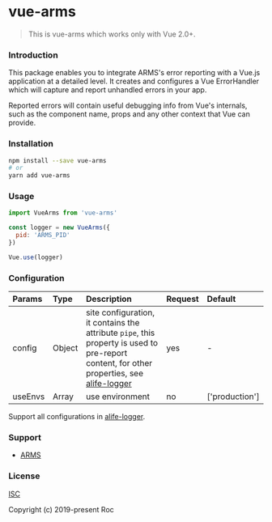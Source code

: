 # vue-arms

> This is vue-arms which works only with Vue 2.0+.

### Introduction

This package enables you to integrate ARMS's error reporting with a Vue.js application at a detailed level. It creates and configures a Vue ErrorHandler which will capture and report unhandled errors in your app.

Reported errors will contain useful debugging info from Vue's internals, such as the component name, props and any other context that Vue can provide.

### Installation

```sh
npm install --save vue-arms
# or
yarn add vue-arms
```

### Usage

```js
import VueArms from 'vue-arms'

const logger = new VueArms({
  pid: 'ARMS_PID'
})

Vue.use(logger)
```

### Configuration

Params | Type | Description | Request | Default
:- | :- | :- | :- | :-
config | Object | site configuration, it contains the attribute `pipe`, this property is used to pre-report content, for other properties, see [alife-logger](https://help.aliyun.com/document_detail/66404.html) | yes | - |
useEnvs | Array| use environment | no | ['production'] |

Support all configurations in [alife-logger](https://help.aliyun.com/document_detail/66404.html).

### Support

- [ARMS](https://help.aliyun.com/document_detail/58652.html)

### License

[ISC](http://opensource.org/licenses/ISC)

Copyright (c) 2019-present Roc
